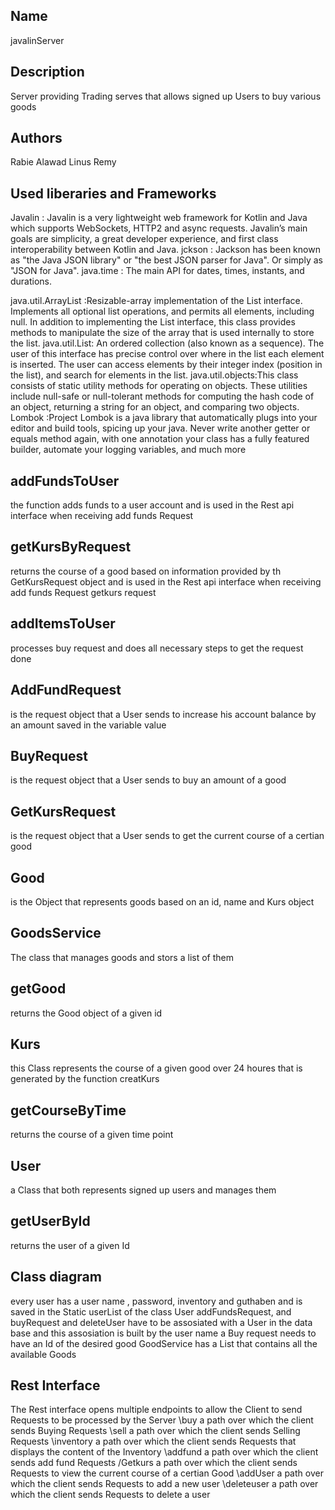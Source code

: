 ## Name
javalinServer

## Description

Server providing Trading serves that allows signed up Users to buy various goods
## Authors

Rabie Alawad
Linus Remy
## Used liberaries and Frameworks
Javalin : Javalin is a very lightweight web framework for Kotlin and Java which supports WebSockets, HTTP2 and async requests. Javalin’s main goals are simplicity, a great developer experience, and first class interoperability between Kotlin and Java.
jckson : Jackson has been known as "the Java JSON library" or "the best JSON parser for Java". Or simply as "JSON for Java".
java.time :  The main API for dates, times, instants, and durations.

java.util.ArrayList :Resizable-array implementation of the List interface. Implements all optional list operations, and permits all elements, including null. In addition to implementing the List interface, this class provides methods to manipulate the size of the array that is used internally to store the list.
java.util.List: An ordered collection (also known as a sequence). The user of this interface has precise control over where in the list each element is inserted. The user can access elements by their integer index (position in the list), and search for elements in the list.
java.util.objects:This class consists of static utility methods for operating on objects. These utilities include null-safe or null-tolerant methods for computing the hash code of an object, returning a string for an object, and comparing two objects.
Lombok :Project Lombok is a java library that automatically plugs into your editor and build tools, spicing up your java. Never write another getter or equals method again, with one annotation your class has a fully featured builder, automate your logging variables, and much more
## addFundsToUser
the function adds funds to a user account and is used in the Rest api interface when receiving add funds Request
## getKursByRequest
returns the course of a good based on information provided by th GetKursRequest object and  is used in the Rest api interface when receiving add funds Request getkurs request
## addItemsToUser
processes buy request and does all necessary steps to get the request done
## AddFundRequest 
is the request object that a User sends to increase his account balance by an amount saved in the variable value
## BuyRequest
is the request object that a User sends to buy an amount of a good
## GetKursRequest
is the request object that a User sends to get the current course of  a certian good
## Good 
is the Object that represents goods based on an id, name and Kurs object

## GoodsService
The class that manages goods and stors a list of them
## getGood
returns the Good object of a given id
## Kurs
 this Class represents the course of a given good over 24 houres that is generated by the function creatKurs
## getCourseByTime
returns the course of a given time point
## User 
a Class that both represents signed up users and manages them
## getUserById
returns the user of a given Id
## Class diagram
every user has a user name , password, inventory and guthaben and is saved in the Static userList of the class User
addFundsRequest, and buyRequest and deleteUser have to be assosiated with a User in the data base and this assosiation is built by the user name 
a Buy request needs to have an Id of the desired good 
GoodService has a List that contains all the available Goods 
## Rest Interface
The Rest interface opens multiple endpoints to allow the Client to send Requests to be processed by the Server
\buy 
a path over which the client sends Buying Requests
\sell
a path over which the client sends Selling Requests
\inventory
a path over which the client sends Requests that displays the content of the Inventory
\addfund
a path over which the client sends add fund Requests
/Getkurs
a path over which the client sends Requests to view the current course of a certian Good
\addUser
a path over which the client sends Requests to add a new user
\deleteuser
a path over which the client sends  Requests to delete a user





